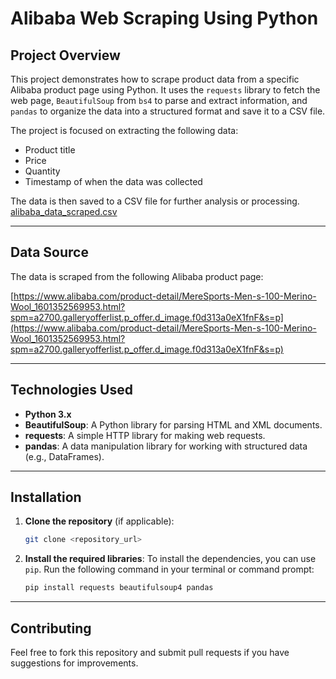 # Alibaba Web Scraping Using Python

## **Project Overview**

This project demonstrates how to scrape product data from a specific Alibaba product page using Python. It uses the `requests` library to fetch the web page, `BeautifulSoup` from `bs4` to parse and extract information, and `pandas` to organize the data into a structured format and save it to a CSV file.

The project is focused on extracting the following data:
- Product title
- Price
- Quantity
- Timestamp of when the data was collected

The data is then saved to a CSV file for further analysis or processing. [alibaba_data_scraped.csv](https://github.com/ayaelsaoudi1/Alibaba-Web-Scraping-Using-Python/blob/main/alibaba_data_scraped.csv)

---

## **Data Source**

The data is scraped from the following Alibaba product page:

[https://www.alibaba.com/product-detail/MereSports-Men-s-100-Merino-Wool_1601352569953.html?spm=a2700.galleryofferlist.p_offer.d_image.f0d313a0eX1fnF&s=p](https://www.alibaba.com/product-detail/MereSports-Men-s-100-Merino-Wool_1601352569953.html?spm=a2700.galleryofferlist.p_offer.d_image.f0d313a0eX1fnF&s=p)

---

## **Technologies Used**

- **Python 3.x**
- **BeautifulSoup**: A Python library for parsing HTML and XML documents.
- **requests**: A simple HTTP library for making web requests.
- **pandas**: A data manipulation library for working with structured data (e.g., DataFrames).

---

## **Installation**

1. **Clone the repository** (if applicable):
   ```bash
   git clone <repository_url>
   ```

2. **Install the required libraries**:
   To install the dependencies, you can use `pip`. Run the following command in your terminal or command prompt:
   ```bash
   pip install requests beautifulsoup4 pandas
   ```

---

## **Contributing**

Feel free to fork this repository and submit pull requests if you have suggestions for improvements.

